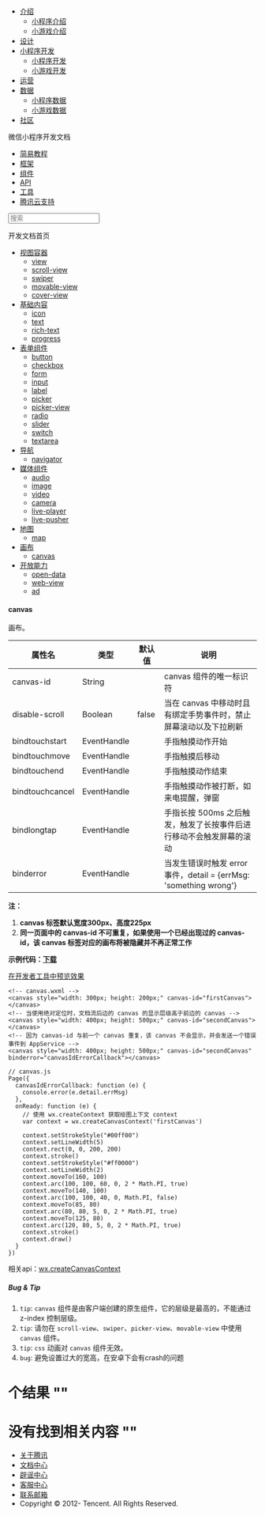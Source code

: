 <div class="book with-summary">

<div class="head">

<div class="head_box">

# [](javascript:; "_('微信公众平台 小程序')")

<div class="header_ctrls">

*   [介绍](javascript:;)
    *   [小程序介绍](https://mp.weixin.qq.com/debug/wxadoc/introduction/index.html)
    *   [小游戏介绍](https://mp.weixin.qq.com/debug/wxagame/introduction/index.html)
*   [设计](https://mp.weixin.qq.com/debug/wxadoc/design/index.html)
*   [小程序开发](javascript:;)
    *   [小程序开发](https://mp.weixin.qq.com/debug/wxadoc/dev/index.html)
    *   [小游戏开发](https://mp.weixin.qq.com/debug/wxagame/dev/index.html)
*   [运营](https://mp.weixin.qq.com/debug/wxadoc/product/index.html)
*   [数据](javascript:;)
    *   [小程序数据](https://mp.weixin.qq.com/debug/wxadoc/analysis/index.html)
    *   [小游戏数据](https://mp.weixin.qq.com/debug/wxagame/analysis/index.html)
*   [社区](https://developers.weixin.qq.com/)

</div>

</div>

</div>

<div class="sub_nav_box">

<div class="sub_nav_inner">

<div class="book-summary-opr" id="js-book-summary-opr"><a class="book-summary-btn"></a></div>

<div class="top_sub_nav">

<div class="top_title_wap"><span class="icon_title icon_dev"></span>

微信小程序开发文档

</div>

*   [简易教程](../)
*   [框架](../framework/MINA.html)
*   [组件](./)
*   [API](../api/)
*   [工具](../devtools/devtools.html)
*   [腾讯云支持](../qcloud/qcloud.html)

</div>

<div id="book-search-input" role="search">

<form><label for="search-input" class="search-icon" id="js-search-icon"></label><input type="text" id="search-input" name="search-input" placeholder="搜索"> </form>

</div>

</div>

</div>

<div class="book-summary">

<div class="book-summary-home" id="js-summary-home"><a><span class="icon_home_s icon_dev"></span><span class="s_title_2">开发文档首页</span></a></div>

<nav role="navigation">

*   [视图容器](view.html)
    *   [view](view.html)
    *   [scroll-view](scroll-view.html)
    *   [swiper](swiper.html)
    *   [movable-view](movable-view.html)
    *   [cover-view](cover-view.html)
*   [基础内容](icon.html)
    *   [icon](icon.html)
    *   [text](text.html)
    *   [rich-text](rich-text.html)
    *   [progress](progress.html)
*   [表单组件](button.html)
    *   [button](button.html)
    *   [checkbox](checkbox.html)
    *   [form](form.html)
    *   [input](input.html)
    *   [label](label.html)
    *   [picker](picker.html)
    *   [picker-view](picker-view.html)
    *   [radio](radio.html)
    *   [slider](slider.html)
    *   [switch](switch.html)
    *   [textarea](textarea.html)
*   [导航](navigator.html)
    *   [navigator](navigator.html)
*   [媒体组件](audio.html)
    *   [audio](audio.html#audio)
    *   [image](image.html)
    *   [video](video.html)
    *   [camera](camera.html)
    *   [live-player](live-player.html)
    *   [live-pusher](live-pusher.html)
*   [地图](map.html)
    *   [map](map.html#map)
*   [画布](canvas.html)
    *   [canvas](canvas.html#canvas)
*   [开放能力](open-data.html)
    *   [open-data](open-data.html)
    *   [web-view](web-view.html)
    *   [ad](ad.html)

</nav>

</div>

<div class="book-body">

<div class="body-inner">

<div class="page-wrapper" tabindex="-1" role="main">

<div class="page-inner">

<div id="book-search-results">

<div class="search-noresults">

<section class="normal markdown-section">

#### canvas

画布。

<table>

<thead>

<tr>

<th>属性名</th>

<th>类型</th>

<th>默认值</th>

<th>说明</th>

</tr>

</thead>

<tbody>

<tr>

<td>canvas-id</td>

<td>String</td>

<td></td>

<td>canvas 组件的唯一标识符</td>

</tr>

<tr>

<td>disable-scroll</td>

<td>Boolean</td>

<td>false</td>

<td>当在 canvas 中移动时且有绑定手势事件时，禁止屏幕滚动以及下拉刷新</td>

</tr>

<tr>

<td>bindtouchstart</td>

<td>EventHandle</td>

<td></td>

<td>手指触摸动作开始</td>

</tr>

<tr>

<td>bindtouchmove</td>

<td>EventHandle</td>

<td></td>

<td>手指触摸后移动</td>

</tr>

<tr>

<td>bindtouchend</td>

<td>EventHandle</td>

<td></td>

<td>手指触摸动作结束</td>

</tr>

<tr>

<td>bindtouchcancel</td>

<td>EventHandle</td>

<td></td>

<td>手指触摸动作被打断，如来电提醒，弹窗</td>

</tr>

<tr>

<td>bindlongtap</td>

<td>EventHandle</td>

<td></td>

<td>手指长按 500ms 之后触发，触发了长按事件后进行移动不会触发屏幕的滚动</td>

</tr>

<tr>

<td>binderror</td>

<td>EventHandle</td>

<td></td>

<td>当发生错误时触发 error 事件，detail = {errMsg: 'something wrong'}</td>

</tr>

</tbody>

</table>

**注：**

1.  **canvas 标签默认宽度300px、高度225px**
2.  **同一页面中的 canvas-id 不可重复，如果使用一个已经出现过的 canvas-id，该 canvas 标签对应的画布将被隐藏并不再正常工作**

**示例代码：[下载](../demo/api-canvas.zip)**

[在开发者工具中预览效果](wechatide://minicode/oyVplmmG6xYt)

    <!-- canvas.wxml -->
    <canvas style="width: 300px; height: 200px;" canvas-id="firstCanvas"></canvas>
    <!-- 当使用绝对定位时，文档流后边的 canvas 的显示层级高于前边的 canvas -->
    <canvas style="width: 400px; height: 500px;" canvas-id="secondCanvas"></canvas>
    <!-- 因为 canvas-id 与前一个 canvas 重复，该 canvas 不会显示，并会发送一个错误事件到 AppService -->
    <canvas style="width: 400px; height: 500px;" canvas-id="secondCanvas" binderror="canvasIdErrorCallback"></canvas>

    // canvas.js
    Page({
      canvasIdErrorCallback: function (e) {
        console.error(e.detail.errMsg)
      },
      onReady: function (e) {
        // 使用 wx.createContext 获取绘图上下文 context
        var context = wx.createCanvasContext('firstCanvas')

        context.setStrokeStyle("#00ff00")
        context.setLineWidth(5)
        context.rect(0, 0, 200, 200)
        context.stroke()
        context.setStrokeStyle("#ff0000")
        context.setLineWidth(2)
        context.moveTo(160, 100)
        context.arc(100, 100, 60, 0, 2 * Math.PI, true)
        context.moveTo(140, 100)
        context.arc(100, 100, 40, 0, Math.PI, false)
        context.moveTo(85, 80)
        context.arc(80, 80, 5, 0, 2 * Math.PI, true)
        context.moveTo(125, 80)
        context.arc(120, 80, 5, 0, 2 * Math.PI, true)
        context.stroke()
        context.draw()
      }
    })

相关api：[wx.createCanvasContext](../api/canvas/create-canvas-context.html)

##### Bug & Tip

1.  `tip`: `canvas` 组件是由客户端创建的原生组件，它的层级是最高的，不能通过 z-index 控制层级。
2.  `tip`: 请勿在 `scroll-view`、`swiper`、`picker-view`、`movable-view` 中使用 `canvas` 组件。
3.  `tip`: `css` 动画对 `canvas` 组件无效。
4.  `bug`: 避免设置过大的宽高，在安卓下会有crash的问题

</section>

</div>

<div class="search-results">

<div class="has-results">

# <span class="search-results-count"></span>个结果 "<span class="search-query"></span>"

</div>

<div class="no-results">

# 没有找到相关内容 "<span class="search-query"></span>"

</div>

</div>

</div>

</div>

</div>

<div class="foot" id="footer">

*   [关于腾讯](http://www.tencent.com/zh-cn/index.shtml)
*   [文档中心](https://mp.weixin.qq.com/debug/wxadoc/introduction/index.html?t=1484641676&)
*   [辟谣中心](https://mp.weixin.qq.com/cgi-bin/opshowpage?action=dispelinfo&lang=zh_CN&begin=1&count=9)
*   [客服中心](http://kf.qq.com/faq/120911VrYVrA1509086vyumm.html)
*   [联系邮箱](mailto:weixinmp@qq.com)
*   Copyright © 2012-<span id="s_copyright_year"></span> Tencent. All Rights Reserved.

</div>

</div>

[](map.html#map)[](open-data.html)</div>

</div>
